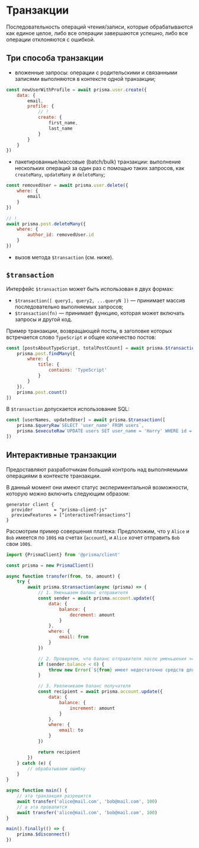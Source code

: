 # Транзакции

Последовательность операций чтения/записи, которые обрабатываются как единое целое, либо все операции завершаются
успешно, либо все операции отклоняются с ошибкой.

## Три способа транзакции

- вложенные запросы: операции с родительскими и связанными записями выполняются в контексте одной транзакции;

```javascript
const newUserWithProfile = await prisma.user.create({
    data: {
        email,
        profile: {
            // !
            create: {
                first_name,
                last_name
            }
        }
    }
})
```

- пакетированные/массовые (batch/bulk) транзакции: выполнение нескольких операций за один раз с помощью таких запросов,
  как `createMany`, `updateMany` и `deleteMany`;

```javascript
const removedUser = await prisma.user.delete({
    where: {
        email
    }
})

// !
await prisma.post.deleteMany({
    where: {
        author_id: removedUser.id
    }
})
```

- вызов метода `$transaction` (см. ниже).

## `$transaction`

Интерфейс `$transaction` может быть использован в двух формах:

- `$transaction([ query1, query2, ...queryN ])` — принимает массив последовательно выполняемых запросов;
- `$transaction(fn)` — принимает функцию, которая может включать запросы и другой код.

Пример транзакции, возвращающей посты, в заголовке которых встречается слово `TypeScript` и общее количество постов:

```javascript
const [postsAboutTypeScript, totalPostCount] = await prisma.$transaction([
    prisma.post.findMany({
        where: {
            title: {
                contains: 'TypeScript'
            }
        }
    }),
    prisma.post.count()
])
```

В `$transaction` допускается использование SQL:

```javascript
const [userNames, updatedUser] = await prisma.$transaction([
    prisma.$queryRaw`SELECT 'user_name' FROM users`,
    prisma.$executeRaw`UPDATE users SET user_name = 'Harry' WHERE id = 42`
])
```

## Интерактивные транзакции

Предоставляют разработчикам больший контроль над выполняемыми операциями в контексте транзакции.

В данный момент они имеют статус экспериментальной возможности, которую можно включить следующим образом:

```prisma
generator client {
  provider        = "prisma-client-js"
  previewFeatures = ["interactiveTransactions"]
}
```

Рассмотрим пример совершения платежа:
Предположим, что у `Alice` и `Bob` имеется по `100$` на счетах (`account`), и `Alice` хочет отправить `Bob` свои `100$`.

```javascript
import {PrismaClient} from '@prisma/client'

const prisma = new PrismaClient()

async function transfer(from, to, amount) {
    try {
        await prisma.$transaction(async (prisma) => {
            // 1. Уменьшаем баланс отправителя
            const sender = await prisma.account.update({
                data: {
                    balance: {
                        decrement: amount
                    }
                },
                where: {
                    email: from
                }
            })

            // 2. Проверяем, что баланс отправителя после уменьшения >= 0
            if (sender.balance < 0) {
                throw new Error(`${from} имеет недостаточно средств для отправки ${amount}`)
            }

            // 3. Увеличиваем баланс получателя
            const recipient = await prisma.account.update({
                data: {
                    balance: {
                        increment: amount
                    }
                },
                where: {
                    email: to
                }
            })

            return recipient
        })
    } catch (e) {
        // обрабатываем ошибку
    }
}

async function main() {
    // эта транзакция разрешится
    await transfer('alice@mail.com', 'bob@mail.com', 100)
    // а эта провалится
    await transfer('alice@mail.com', 'bob@mail.com', 100)
}

main().finally(() => {
    prisma.$disconnect()
})
```
